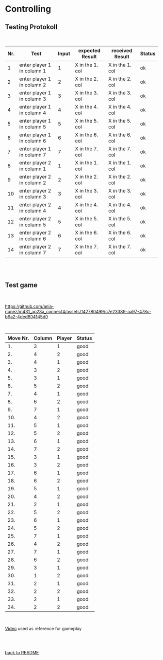 # Controlling 

## Testing Protokoll 

<br>

| Nr. | Test | Input | expected Result | received Result | Status |
|-----|------|-------|-----------------|-----------------|--------|
| 1   |  enter player 1 in column 1  | 1 | X in the 1. col |X in the 1. col | ok |
| 2   |  enter player 1 in column 2  | 2 | X in the 2. col |X in the 2. col | ok |
| 3   |  enter player 1 in column 3  | 3 | X in the 3. col |X in the 3. col | ok |
| 4   |  enter player 1 in column 4  | 4 | X in the 4. col |X in the 4. col | ok |
| 5   |  enter player 1 in column 5  | 5 | X in the 5. col |X in the 5. col | ok |
| 6   |  enter player 1 in column 6  | 6 | X in the 6. col |X in the 6. col | ok |
| 7   |  enter player 1 in column 7  | 7 | X in the 7. col |X in the 7. col | ok |
| 8   |  enter player 2 in column 1  | 1 | X in the 1. col |X in the 1. col | ok |
| 9   |  enter player 2 in column 2  | 2 | X in the 2. col |X in the 2. col | ok |
| 10  |  enter player 2 in column 3  | 3 | X in the 3. col |X in the 3. col | ok |
| 11  |  enter player 2 in column 4  | 4 | X in the 4. col |X in the 4. col | ok |
| 12  |  enter player 2 in column 5  | 5 | X in the 5. col |X in the 5. col | ok |
| 13  |  enter player 2 in column 6  | 6 | X in the 6. col |X in the 6. col | ok |
| 14  |  enter player 2 in column 7  | 7 | X in the 7. col |X in the 7. col | ok |

<br>

<br>

## Test game 

<br>




https://github.com/ania-nunez/m431_ap23a_connect4/assets/142780499/c7e23389-aa97-478c-b9a2-4ded804145d0

<br>

| Move Nr. | Column | Player  | Status |
|----------|--------|---------|--------|
| 1.       |   3    | 1       | good   |
| 2.       |   4    | 2       | good   |
| 3.       |   4    | 1       | good   |
| 4.       |   3    | 2       | good   |
| 5.       |   3    | 1       | good   |
| 6.       |   5    | 2       | good   |
| 7.       |   4    | 1       | good   |
| 8.       |   6    | 2       | good   |
| 9.       |   7    | 1       | good   |
| 10.      |   4    | 2       | good   |
| 11.      |   5    | 1       | good   |
| 12.      |   5    | 2       | good   |
| 13.      |   6    | 1       | good   |
| 14.      |   7    | 2       | good   |
| 15.      |   3    | 1       | good   |
| 16.      |   3    | 2       | good   |
| 17.      |   6    | 1       | good   |
| 18.      |   6    | 2       | good   |
| 19.      |   5    | 1       | good   |
| 20.      |   4    | 2       | good   |
| 21.      |   2    | 1       | good   |
| 22.      |   5    | 2       | good   |
| 23.      |   6    | 1       | good   |
| 24.      |   5    | 2       | good   |
| 25.      |   7    | 1       | good   |
| 26.      |   4    | 2       | good   |
| 27.      |   7    | 1       | good   |
| 28.      |   6    | 2       | good   |
| 29.      |   3    | 1       | good   |
| 30.      |   1    | 2       | good   |
| 31.      |   2    | 1       | good   |
| 32.      |   2    | 2       | good   |
| 33.      |   2    | 1       | good   |
| 34.      |   2    | 2       | good   |

<br>

[Video](https://youtube.com/watch?v=d-7eiD2DNGw) used as reference for gameplay

<br>

<br>

[back to README](README.md)
